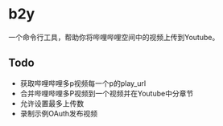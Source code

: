 # b2y

一个命令行工具，帮助你将哔哩哔哩空间中的视频上传到Youtube。

## Todo

- 获取哔哩哔哩多p视频每一个p的play_url
- 合并哔哩哔哩多P视频到一个视频并在Youtube中分章节
- 允许设置最多上传数
- 录制示例OAuth发布视频
